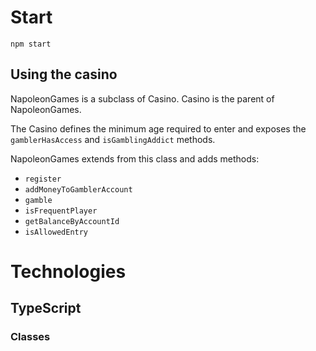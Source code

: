 # Start
`npm start`
## Using the casino
NapoleonGames is a subclass of Casino. Casino is the parent of NapoleonGames.

The Casino defines the minimum age required to enter and exposes the `gamblerHasAccess` and `isGamblingAddict` methods.

NapoleonGames extends from this class and adds methods:  
 - `register`
 - `addMoneyToGamblerAccount` 
 - `gamble`
 - `isFrequentPlayer`
 - `getBalanceByAccountId`
 - `isAllowedEntry`

# Technologies
## TypeScript
### Classes



